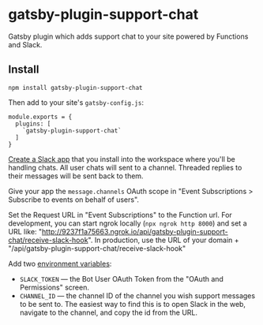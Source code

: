 # gatsby-plugin-support-chat

Gatsby plugin which adds support chat to your site powered by Functions and Slack.

## Install

`npm install gatsby-plugin-support-chat`

Then add to your site's `gatsby-config.js`:

```
module.exports = {
  plugins: [
    `gatsby-plugin-support-chat`
  ]
}
```

[Create a Slack app](https://api.slack.com/apps/) that you install into the workspace where you'll be handling chats. All user chats will sent to a channel. Threaded replies to their messages will be sent back to them.

Give your app the `message.channels` OAuth scope in "Event Subscriptions > Subscribe to events on behalf of users".

Set the Request URL in "Event Subscriptions" to the Function url. For development, you can start ngrok locally (`npx ngrok http 8000`) and set a URL like: "http://9237f1a75663.ngrok.io/api/gatsby-plugin-support-chat/receive-slack-hook". In production, use the URL of your domain + "/api/gatsby-plugin-support-chat/receive-slack-hook"

Add two [environment variables](https://www.gatsbyjs.com/docs/how-to/local-development/environment-variables):

- `SLACK_TOKEN` — the Bot User OAuth Token from the "OAuth and Permissions" screen.
- `CHANNEL_ID` — the channel ID of the channel you wish support messages to be sent to. The easiest way to find this is to open Slack in the web, navigate to the channel, and copy the id from the URL.
